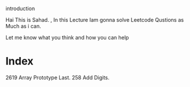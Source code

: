 introduction

Hai This is Sahad. , In this Lecture Iam gonna solve Leetcode Qustions as Much as i can.
 
Let me know what you think and how you can help


# Index

2619 Array Prototype Last.
258  Add Digits.
